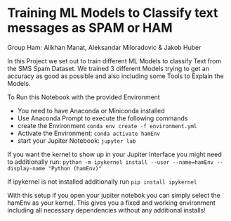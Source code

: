 # Training ML Models to Classify text messages as SPAM or HAM
Group Ham: Alikhan Manat, Aleksandar Miloradovic & Jakob Huber

In this Project we set out to train different ML Models to classify Text from the SMS Spam Dataset. We trained 3 different Models trying to get an accuracy as good as possible and also including some Tools to Explain the Models. 

To Run this Notebook with the provided Environment

- You need to have Anaconda or Miniconda installed
- Use Anaconda Prompt to execute the following commands
- create the Environment ```conda env create -f environment.yml```
- Activate the Environment: ```conda activate hamEnv```
- start your Jupiter Notebook: ```jupyter lab```

If you want the kernel to show up in your Jupiter Interface you might need to additionally run:
    ```python -m ipykernel install --user --name=hamEnv --display-name "Python (hamEnv)"```

If ipykernel is not installed additionally run
    ```pip install ipykernel```

With this setup if you open your jupiter notebok you can simply select the hamEnv as your kernel. This gives you a fixed and working environment including all necessary dependencies without any additional installs!